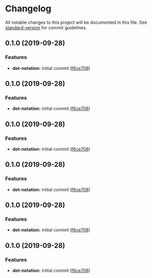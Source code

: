 # Changelog

All notable changes to this project will be documented in this file. See [standard-version](https://github.com/conventional-changelog/standard-version) for commit guidelines.

## 0.1.0 (2019-09-28)


### Features

* **dot-notation:** initial commit ([f6ce708](https://github.com/arg-def/dot-notation/commit/f6ce708))

## 0.1.0 (2019-09-28)


### Features

* **dot-notation:** initial commit ([f6ce708](https://github.com/arg-def/dot-notation/commit/f6ce708))

## 0.1.0 (2019-09-28)


### Features

* **dot-notation:** initial commit ([f6ce708](https://github.com/arg-def/dot-notation/commit/f6ce708))

## 0.1.0 (2019-09-28)


### Features

* **dot-notation:** initial commit ([f6ce708](https://github.com/arg-def/dot-notation/commit/f6ce708))

## 0.1.0 (2019-09-28)


### Features

* **dot-notation:** initial commit ([f6ce708](https://github.com/arg-def/dot-notation/commit/f6ce708))

## 0.1.0 (2019-09-28)


### Features

* **dot-notation:** initial commit ([f6ce708](https://github.com/arg-def/dot-notation/commit/f6ce708))
